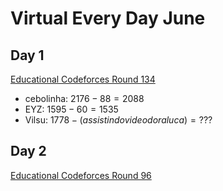 # Virtual Every Day June

## Day 1

[Educational Codeforces Round 134](https://codeforces.com/contest/1721)

- cebolinha: $2176 - 88 = 2088$
- EYZ: $1595 - 60 = 1535$
- Vilsu: $1778 - (assistindo video do raluca) = ???$

## Day 2

[Educational Codeforces Round 96](https://codeforces.com/contest/1430)

